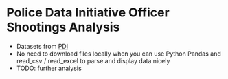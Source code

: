 # Police Data Initiative Officer Shootings Analysis

- Datasets from [PDI](https://www.policedatainitiative.org/datasets/officer-involved-shootings/)
- No need to download files locally when you can use Python Pandas and read_csv / read_excel to parse and display data nicely
- TODO: further analysis